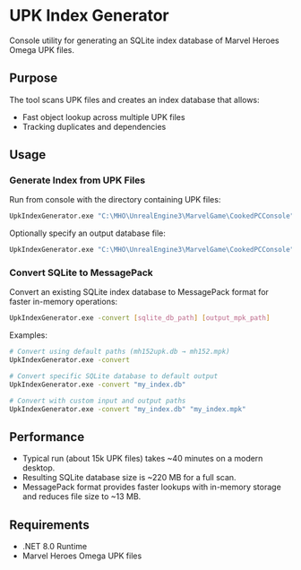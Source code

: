 ﻿# UPK Index Generator

Console utility for generating an SQLite index database of Marvel Heroes Omega UPK files.

## Purpose

The tool scans UPK files and creates an index database that allows:

* Fast object lookup across multiple UPK files
* Tracking duplicates and dependencies

## Usage

### Generate Index from UPK Files

Run from console with the directory containing UPK files:

```bash
UpkIndexGenerator.exe "C:\MHO\UnrealEngine3\MarvelGame\CookedPCConsole"
```

Optionally specify an output database file:

```bash
UpkIndexGenerator.exe "C:\MHO\UnrealEngine3\MarvelGame\CookedPCConsole" "custom_index.db"
```

### Convert SQLite to MessagePack

Convert an existing SQLite index database to MessagePack format for faster in-memory operations:

```bash
UpkIndexGenerator.exe -convert [sqlite_db_path] [output_mpk_path]
```

Examples:

```bash
# Convert using default paths (mh152upk.db → mh152.mpk)
UpkIndexGenerator.exe -convert

# Convert specific SQLite database to default output
UpkIndexGenerator.exe -convert "my_index.db"

# Convert with custom input and output paths
UpkIndexGenerator.exe -convert "my_index.db" "my_index.mpk"
```

## Performance

* Typical run (about 15k UPK files) takes ~40 minutes on a modern desktop.
* Resulting SQLite database size is ~220 MB for a full scan.
* MessagePack format provides faster lookups with in-memory storage and reduces file size to ~13 MB.

## Requirements

* .NET 8.0 Runtime
* Marvel Heroes Omega UPK files